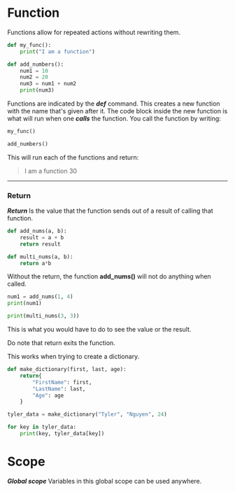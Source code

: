 # Function
Functions allow for repeated actions without rewriting them.

```Python
def my_func():
    print("I am a function")

def add_numbers():
    num1 = 10
    num2 = 20
    num3 = num1 + num2
    print(num3)
```

Functions are indicated by the ***def*** command. This creates a new function with the name that's given after it. The code block inside the new function is what will run when one ***calls*** the function. You call the function by writing:
```Python
my_func()

add_numbers()
```
This will run each of the functions and return:
> I am a function
> 30
___
### Return
***Return*** Is the value that the function sends out of a result of calling that function.
```Python
def add_nums(a, b):
    result = a + b
    return result

def multi_nums(a, b):
    return a*b
```
Without the return, the function **add_nums()** will not do anything when called.
```Python
num1 = add_nums(1, 4)
print(num1)

print(multi_nums(3, 3))
```
This is what you would have to do to see the value or the result.

Do note that return exits the function.

This works when trying to create a dictionary.
```Python
def make_dictionary(first, last, age):
    return{
        "FirstName": first,
        "LastName": last,
        "Age": age
    }

tyler_data = make_dictionary("Tyler", "Nguyen", 24)

for key in tyler_data:
    print(key, tyler_data[key])
```
# Scope
***Global scope*** Variables in this global scope can be used anywhere.